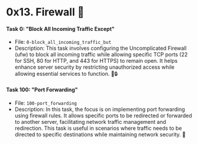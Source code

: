 # 0x13. Firewall 📜

#### Task 0: "Block All Incoming Traffic Except"
- File: `0-block_all_incoming_traffic_but`
- Description: This task involves configuring the Uncomplicated Firewall (ufw) to block all incoming traffic while allowing specific TCP ports (22 for SSH, 80 for HTTP, and 443 for HTTPS) to remain open. It helps enhance server security by restricting unauthorized access while allowing essential services to function. 🚫🔒

#### Task 100: "Port Forwarding"
- File: `100-port_forwarding`
- Description: In this task, the focus is on implementing port forwarding using firewall rules. It allows specific ports to be redirected or forwarded to another server, facilitating network traffic management and redirection. This task is useful in scenarios where traffic needs to be directed to specific destinations while maintaining network security. 🔀
